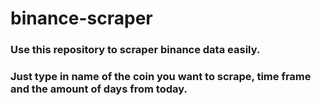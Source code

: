# binance-scraper

### Use this repository to scraper binance data easily.
### Just type in name of the coin you want to scrape, time frame and the amount of days from today.